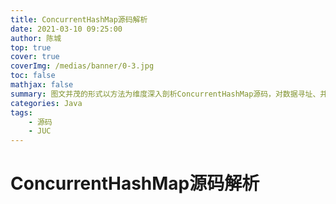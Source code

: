 ```yaml
---
title: ConcurrentHashMap源码解析
date: 2021-03-10 09:25:00
author: 陈城
top: true
cover: true
coverImg: /medias/banner/0-3.jpg
toc: false
mathjax: false
summary: 图文并茂的形式以方法为维度深入剖析ConcurrentHashMap源码，对数据寻址、并发扩容、数据迁移、链表树化和反树化、put()、get()、remove()方法进行源码级别的解读
categories: Java
tags:
    - 源码
    - JUC
---
```


# ConcurrentHashMap源码解析

